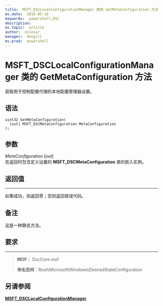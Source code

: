 ```yaml
---
title:  MSFT_DSCLocalConfigurationManager 类的 GetMetaConfiguration 方法
ms.date:  2016-05-16
keywords:  powershell,DSC
description:  
ms.topic:  article
author:  eslesar
manager:  dongill
ms.prod:  powershell
---
```



# MSFT_DSCLocalConfigurationManager 类的 GetMetaConfiguration 方法

获取用于控制配置代理的本地配置管理器设置。

语法
------

```mof
uint32 GetMetaConfiguration(
  [out] MSFT_DSCMetaConfiguration MetaConfiguration
);
```

参数
----------

*MetaConfiguration* \[out\]  
在返回时包含定义设置的 **MSFT_DSCMetaConfiguration** 类的嵌入实例。

## 返回值
------------

如果成功，则返回零；否则返回错误代码。

## 备注

这是一种静态方法。

## 要求
------------
>**MOF：** DscCore.mof

>**命名空间**：Root\Microsoft\Windows\DesiredStateConfiguration


## 另请参阅


[**MSFT_DSCLocalConfigurationManager**](msft-dsclocalconfigurationmanager.md)


 

 





<!--HONumber=May16_HO3-->


